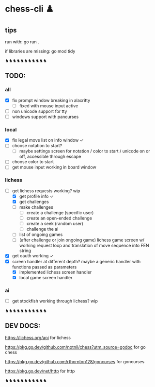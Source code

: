 # chess-cli ♟️

## tips

run with: go run .

if libraries are missing: go mod tidy

♞♞♞♞♞♞♞♞♞♞♞

## TODO: 


### all
- [x] fix prompt window breaking in alacritty 
  - [ ] fixed with mouse input active
- [ ] non unicode support for tty
- [ ] windows support with pancurses
  
### local 
- [x] fix legal move list on info window ✓
- [ ] choose notation to start?
  - [ ] maybe settings screen for notation / color to start / unicode on or off, accessible through escape
- [ ] choose color to start
- [ ] get mouse input working in board window 

### lichess 
- [ ] get lichess requests working? wip
  - [x] get profile info ✓
  - [x] get challenges 
  - [ ] make challenges
    - [ ] create a challenge (specific user)
    - [ ] create an open-ended challenge
    - [ ] create a seek (random user)
    - [ ] challenge the ai
  - [ ] list of ongoing games
  - [ ] (after challenge or join ongoing game) lichess game screen w/ working request loop and translation of move sequence into FEN string
- [x] get oauth working ✓
- [x] screen handler at different depth? maybe a generic handler with functions passed as parameters
  - [x] implemented lichess screen handler
  - [x] local game screen handler

### ai 
- [ ] get stockfish working through lichess? wip



♞♞♞♞♞♞♞♞♞♞♞

## DEV DOCS:

https://lichess.org/api for lichess

https://pkg.go.dev/github.com/notnil/chess?utm_source=godoc for go chess

https://pkg.go.dev/github.com/rthornton128/goncurses for goncurses

https://pkg.go.dev/net/http for http

♞♞♞♞♞♞♞♞♞♞♞
